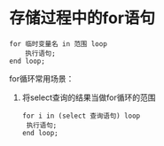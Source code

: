 # 存储过程中的for语句

```
for 临时变量名 in 范围 loop
	执行语句;
end loop;
```

for循环常用场景：

1. 将select查询的结果当做for循环的范围

   ```
   for i in (select 查询语句) loop
   	执行语句;
   end loop;
   ```

   